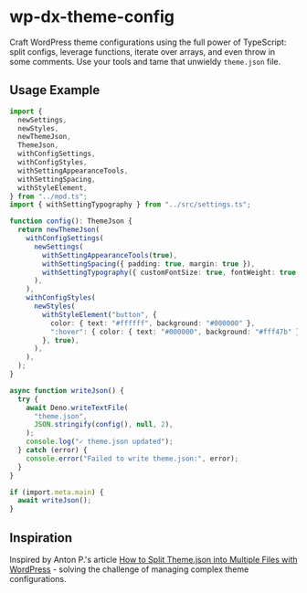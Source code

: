 # wp-dx-theme-config

Craft WordPress theme configurations using the full power of TypeScript: split
configs, leverage functions, iterate over arrays, and even throw in some
comments. Use your tools and tame that unwieldy `theme.json` file.

## Usage Example

```typescript
import {
  newSettings,
  newStyles,
  newThemeJson,
  ThemeJson,
  withConfigSettings,
  withConfigStyles,
  withSettingAppearanceTools,
  withSettingSpacing,
  withStyleElement,
} from "../mod.ts";
import { withSettingTypography } from "../src/settings.ts";

function config(): ThemeJson {
  return newThemeJson(
    withConfigSettings(
      newSettings(
        withSettingAppearanceTools(true),
        withSettingSpacing({ padding: true, margin: true }),
        withSettingTypography({ customFontSize: true, fontWeight: true }),
      ),
    ),
    withConfigStyles(
      newStyles(
        withStyleElement("button", {
          color: { text: "#ffffff", background: "#000000" },
          ":hover": { color: { text: "#000000", background: "#fff47b" } },
        }, true),
      ),
    ),
  );
}

async function writeJson() {
  try {
    await Deno.writeTextFile(
      "theme.json",
      JSON.stringify(config(), null, 2),
    );
    console.log("✓ theme.json updated");
  } catch (error) {
    console.error("Failed to write theme.json:", error);
  }
}

if (import.meta.main) {
  await writeJson();
}
```

## Inspiration

Inspired by Anton P.'s article [How to Split Theme.json into Multiple Files with WordPress](https://fullstackdigital.io/blog/split-theme-json-into-multiple-files-with-wordpress) - solving the challenge of managing complex theme configurations.
